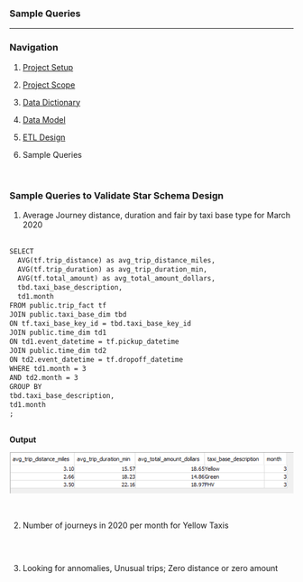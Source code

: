 ### Sample Queries
---------------------------


### Navigation

1. [Project Setup](../README.md)

2. [Project Scope](ProjectScope.md) 

3. [Data Dictionary](DataDictionary.md)

4. [Data Model](DataModel.md)

5. [ETL Design](ETLDesign.md) 

6. Sample Queries

<Br>

### Sample Queries to Validate Star Schema Design


1. Average Journey distance, duration and fair by taxi base type for March 2020

```
    
SELECT
  AVG(tf.trip_distance) as avg_trip_distance_miles,
  AVG(tf.trip_duration) as avg_trip_duration_min,
  AVG(tf.total_amount) as avg_total_amount_dollars,
  tbd.taxi_base_description,
  td1.month
FROM public.trip_fact tf
JOIN public.taxi_base_dim tbd
ON tf.taxi_base_key_id = tbd.taxi_base_key_id
JOIN public.time_dim td1
ON td1.event_datetime = tf.pickup_datetime
JOIN public.time_dim td2
ON td2.event_datetime = tf.dropoff_datetime
WHERE td1.month = 3
AND td2.month = 3
GROUP BY 
tbd.taxi_base_description,
td1.month
;
    
```
    
**Output**
    
![Average cost, distance and duration](../images/query1.PNG)


<br>

2. Number of journeys in 2020 per month for Yellow Taxis 


```

```

<br>

3. Looking for annomalies, Unusual trips; Zero distance or zero amount

```

```